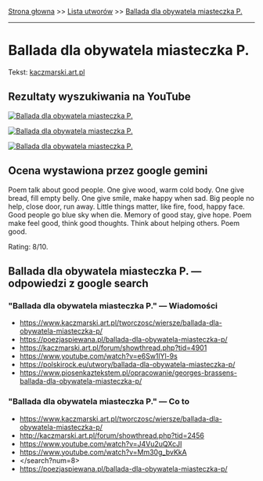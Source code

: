 [Strona głowna](../index.md) >> [Lista utworów](../list.md) >> [Ballada dla obywatela miasteczka P.](33.md)

---

# Ballada dla obywatela miasteczka P.

Tekst: [kaczmarski.art.pl](https://www.kaczmarski.art.pl/tworczosc/wiersze/ballada-dla-obywatela-miasteczka-p/)

## Rezultaty wyszukiwania na YouTube

[![Ballada dla obywatela miasteczka P.](http://img.youtube.com/vi/J4Vu2uQXcJI/0.jpg)](https://www.youtube.com/watch?v=J4Vu2uQXcJI "Jacek Kaczmarski - Ballada dla obywatela miasteczka P - YouTube")

[![Ballada dla obywatela miasteczka P.](http://img.youtube.com/vi/mA3jbTgpIAY/0.jpg)](https://www.youtube.com/watch?v=mA3jbTgpIAY "Jacek Kaczmarski - Ballada o okrzykach - YouTube")

[![Ballada dla obywatela miasteczka P.](http://img.youtube.com/vi/VQRX_ZOZ3IQ/0.jpg)](https://www.youtube.com/watch?v=VQRX_ZOZ3IQ "Jacek Kaczmarski - Ballada dla obywatela miasteczka P.  Tekst - YouTube")

## Ocena wystawiona przez google gemini

Poem talk about good people. One give wood, warm cold body. One give bread, fill empty belly. One give smile, make happy when sad. Big people no help, close door, run away. Little things matter, like fire, food, happy face. Good people go blue sky when die. Memory of good stay, give hope. Poem make feel good, think good thoughts. Think about helping others. Poem good.

Rating: 8/10.


## Ballada dla obywatela miasteczka P. — odpowiedzi z google search

### "Ballada dla obywatela miasteczka P." — Wiadomości

 - <https://www.kaczmarski.art.pl/tworczosc/wiersze/ballada-dla-obywatela-miasteczka-p/>
 - <https://poezjaspiewana.pl/ballada-dla-obywatela-miasteczka-p/>
 - <https://kaczmarski.art.pl/forum/showthread.php?tid=4901>
 - <https://www.youtube.com/watch?v=e6Sw1lYl-9s>
 - <https://polskirock.eu/utwory/ballada-dla-obywatela-miasteczka-p/>
 - <https://www.piosenkaztekstem.pl/opracowanie/georges-brassens-ballada-dla-obywatela-miasteczka-p/>

### "Ballada dla obywatela miasteczka P." — Co to

 - <https://www.kaczmarski.art.pl/tworczosc/wiersze/ballada-dla-obywatela-miasteczka-p/>
 - <http://kaczmarski.art.pl/forum/showthread.php?tid=2456>
 - <https://www.youtube.com/watch?v=J4Vu2uQXcJI>
 - <https://www.youtube.com/watch?v=Mm30g_bvKkA>
 - </search?num=8>
 - <https://poezjaspiewana.pl/ballada-dla-obywatela-miasteczka-p/>

